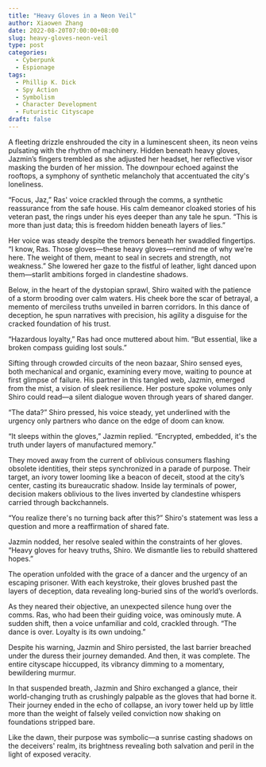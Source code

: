 ```yaml
---
title: "Heavy Gloves in a Neon Veil"
author: Xiaowen Zhang
date: 2022-08-20T07:00:00+08:00
slug: heavy-gloves-neon-veil
type: post
categories:
  - Cyberpunk
  - Espionage
tags:
  - Phillip K. Dick
  - Spy Action
  - Symbolism
  - Character Development
  - Futuristic Cityscape
draft: false
---
```


A fleeting drizzle enshrouded the city in a luminescent sheen, its neon veins pulsating with the rhythm of machinery. Hidden beneath heavy gloves, Jazmin’s fingers trembled as she adjusted her headset, her reflective visor masking the burden of her mission. The downpour echoed against the rooftops, a symphony of synthetic melancholy that accentuated the city's loneliness.

“Focus, Jaz,” Ras' voice crackled through the comms, a synthetic reassurance from the safe house. His calm demeanor cloaked stories of his veteran past, the rings under his eyes deeper than any tale he spun. “This is more than just data; this is freedom hidden beneath layers of lies.”

Her voice was steady despite the tremors beneath her swaddled fingertips. “I know, Ras. Those gloves—these heavy gloves—remind me of why we're here. The weight of them, meant to seal in secrets and strength, not weakness.” She lowered her gaze to the fistful of leather, light danced upon them—starlit ambitions forged in clandestine shadows.

Below, in the heart of the dystopian sprawl, Shiro waited with the patience of a storm brooding over calm waters. His cheek bore the scar of betrayal, a memento of merciless truths unveiled in barren corridors. In this dance of deception, he spun narratives with precision, his agility a disguise for the cracked foundation of his trust. 

“Hazardous loyalty,” Ras had once muttered about him. “But essential, like a broken compass guiding lost souls.” 

Sifting through crowded circuits of the neon bazaar, Shiro sensed eyes, both mechanical and organic, examining every move, waiting to pounce at first glimpse of failure. His partner in this tangled web, Jazmin, emerged from the mist, a vision of sleek resilience. Her posture spoke volumes only Shiro could read—a silent dialogue woven through years of shared danger.

“The data?” Shiro pressed, his voice steady, yet underlined with the urgency only partners who dance on the edge of doom can know.

“It sleeps within the gloves,” Jazmin replied. “Encrypted, embedded, it's the truth under layers of manufactured memory.”

They moved away from the current of oblivious consumers flashing obsolete identities, their steps synchronized in a parade of purpose. Their target, an ivory tower looming like a beacon of deceit, stood at the city’s center, casting its bureaucratic shadow. Inside lay terminals of power, decision makers oblivious to the lives inverted by clandestine whispers carried through backchannels.

“You realize there's no turning back after this?” Shiro's statement was less a question and more a reaffirmation of shared fate.

Jazmin nodded, her resolve sealed within the constraints of her gloves. “Heavy gloves for heavy truths, Shiro. We dismantle lies to rebuild shattered hopes.”

The operation unfolded with the grace of a dancer and the urgency of an escaping prisoner. With each keystroke, their gloves brushed past the layers of deception, data revealing long-buried sins of the world’s overlords.

As they neared their objective, an unexpected silence hung over the comms. Ras, who had been their guiding voice, was ominously mute. A sudden shift, then a voice unfamiliar and cold, crackled through. “The dance is over. Loyalty is its own undoing.”

Despite his warning, Jazmin and Shiro persisted, the last barrier breached under the duress their journey demanded. And then, it was complete. The entire cityscape hiccupped, its vibrancy dimming to a momentary, bewildering murmur.

In that suspended breath, Jazmin and Shiro exchanged a glance, their world-changing truth as crushingly palpable as the gloves that had borne it. Their journey ended in the echo of collapse, an ivory tower held up by little more than the weight of falsely veiled conviction now shaking on foundations stripped bare.

Like the dawn, their purpose was symbolic—a sunrise casting shadows on the deceivers' realm, its brightness revealing both salvation and peril in the light of exposed veracity.